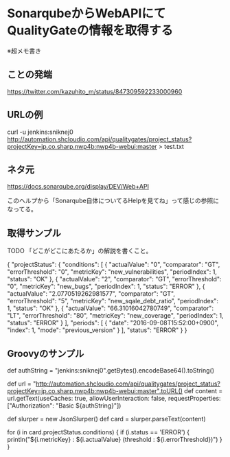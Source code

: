 # SonarqubeからWebAPIにてQualityGateの情報を取得する

※超メモ書き

## ことの発端

https://twitter.com/kazuhito_m/status/847309592233000960

## URLの例

 curl -u jenkins:sniknej0 http://automation.shcloudio.com/api/qualitygates/project_status?projectKey=jp.co.sharp.nwp4b:nwp4b-webui:master > test.txt

## ネタ元

https://docs.sonarqube.org/display/DEV/Web+API

このヘルプから「Sonarqube自体についてるHelpを見てね」って感じの参照になってる。

## 取得サンプル

TODO 「どこがどこにあたるか」の解説を書くこと。

{
    "projectStatus": {
        "conditions": [
            {
                "actualValue": "0",
                "comparator": "GT",
                "errorThreshold": "0",
                "metricKey": "new_vulnerabilities",
                "periodIndex": 1,
                "status": "OK"
            },
            {
                "actualValue": "2",
                "comparator": "GT",
                "errorThreshold": "0",
                "metricKey": "new_bugs",
                "periodIndex": 1,
                "status": "ERROR"
            },
            {
                "actualValue": "2.0770519262981577",
                "comparator": "GT",
                "errorThreshold": "5",
                "metricKey": "new_sqale_debt_ratio",
                "periodIndex": 1,
                "status": "OK"
            },
            {
                "actualValue": "66.31016042780749",
                "comparator": "LT",
                "errorThreshold": "80",
                "metricKey": "new_coverage",
                "periodIndex": 1,
                "status": "ERROR"
            }
        ],
        "periods": [
            {
                "date": "2016-09-08T15:52:00+0900",
                "index": 1,
                "mode": "previous_version"
            }
        ],
        "status": "ERROR"
    }
}

## Groovyのサンプル

def authString = "jenkins:sniknej0".getBytes().encodeBase64().toString()

def url = "http://automation.shcloudio.com/api/qualitygates/project_status?projectKey=jp.co.sharp.nwp4b:nwp4b-webui:master".toURL()
def content = url.getText(useCaches: true, allowUserInteraction: false,
                        requestProperties: ["Authorization": "Basic ${authString}"])

def slurper = new JsonSlurper()
def card = slurper.parseText(content)

for (i in card.projectStatus.conditions) {
    if (i.status == 'ERROR') {
        println("${i.metricKey} : ${i.actualValue} (threshold : ${i.errorThreshold})")
    }
}
